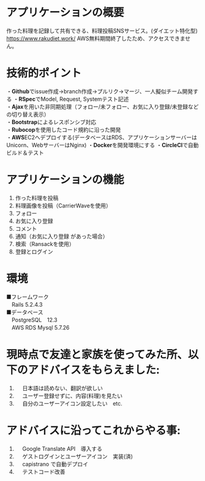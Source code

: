# アプリケーションの概要

作った料理を記録して共有できる、料理投稿SNSサービス。(ダイエット特化型) <https://www.rakudiet.work/> AWS無料期間終了したため、アクセスできません。

# 技術的ポイント
・**Github**でissue作成→branch作成→プルリク→マージ、一人擬似チーム開発する
・**RSpec**でModel, Request, Systemテスト記述  
・**Ajax**を用いた非同期処理（フォロー/未フォロー、お気に入り登録/未登録などの切り替え表示）  
・**Bootstrap**によるレスポンシブ対応  
・**Rubocop**を使用したコード規約に沿った開発   
・**AWS**EC2へデプロイする(データベースはRDS、アプリケーションサーバーはUnicorn、WebサーバーはNginx) 
・**Docker**を開発環境にする
・**CircleCI**で自動ビルド＆テスト

# アプリケーションの機能
1. 作った料理を投稿  
2. 料理画像を投稿（CarrierWaveを使用）      
3. フォロー  
4. お気に入り登録  
5. コメント  
6. 通知（お気に入り登録 があった場合）  
7. 検索（Ransackを使用）    
8. 登録とログイン  
  

# 環境
■フレームワーク  
　Rails 5.2.4.3  
■データベース  
　PostgreSQL　12.3  
　AWS RDS Mysql 5.7.26

# 現時点で友達と家族を使ってみた所、以下のアドバイスをもらえました:
1. 　  日本語は読めない、翻訳が欲しい
2. 　  ユーザー登録せずに、内容(料理)を見たい
3. 　  自分のユーザーアイコン設定したい　etc.

# アドバイスに沿ってこれからやる事:
1. 　 Google Translate API　導入する
2. 　 ゲストログインとユーザーアイコン　実装(済)
3. 　 capistrano で自動デプロイ
4. 　 テストコード改善
